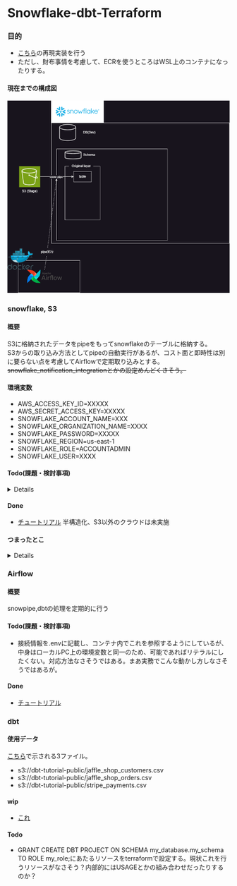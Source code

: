 # Snowflake-dbt-Terraform

### 目的
- [こちら](https://speakerdeck.com/kevinrobot34/snowflake-dbt-terraform?slide=7)の再現実装を行う
- ただし、財布事情を考慮して、ECRを使うところはWSL上のコンテナになったりする。

#### 現在までの構成図
![](images/構成図.drawio.png)


### snowflake, S3
#### 概要
S3に格納されたデータをpipeをもってsnowflakeのテーブルに格納する。  
S3からの取り込み方法としてpipeの自動実行があるが、コスト面と即時性は別に要らない点を考慮してAirflowで定期取り込みとする。  
~~snowflake_notification_integrationとかの設定めんどくさそう。~~

#### 環境変数
- AWS_ACCESS_KEY_ID=XXXXX
- AWS_SECRET_ACCESS_KEY=XXXXX
- SNOWFLAKE_ACCOUNT_NAME=XXX
- SNOWFLAKE_ORGANIZATION_NAME=XXXX
- SNOWFLAKE_PASSWORD=XXXXX
- SNOWFLAKE_REGION=us-east-1
- SNOWFLAKE_ROLE=ACCOUNTADMIN
- SNOWFLAKE_USER=XXXX

#### Todo(課題・検討事項)
<details>

- namespace_varの適切な分割粒度

- ロール、グラントの置き場所。snowflake_account_roleとsnowflake_database_roleで分けるのはいいとして、snowflake_database_roleはどこに置くか？

- [ ]権限付与の仕方。database_role→account_role→userとしているが、[こちら](https://docs.snowflake.com/en/user-guide/security-access-control-overview)を見るに直接database_role→userとできそうだが、[ドキュメント](https://registry.terraform.io/providers/snowflakedb/snowflake/latest/docs/resources/grant_database_role)でそれらしいresourceを見つけられていない。snowflakeにはあるがterraformの機能としては存在していない？→[これ](https://registry.terraform.io/providers/snowflakedb/snowflake/latest/docs/resources/grant_privileges_to_account_role)でいけそう。
- [ ]yamlに情報持たせすぎ？

- [ ]yaml内の構成。インデント深くなりすぎないように分割しているが、もうちょいまとめてもいいかも。roleとか。

- [ ]yamlの構成がまずく、同じものを指すものが複数個所にあるのが嫌。file_formatのformat_typeとpipeのtarget_formatとか。インデントの深さとトレードオフのため要検討。

- [ ]s3と紐づけられないため、storage_integrations単体しか作れないようになってる。rootにおいてバケット名との関連をyamlで示すようにすれば紐づけできそう。

- [ ]大文字小文字の区別がある部分はupperつけるとかしたほうがいいかも

- [ ]一回目の実行でpipeの作成エラーとなるが、続けてもう一度実行すると成功する。
~~~
  ╷
  │ Error: 003167 (42601): Error assuming AWS_ROLE:
~~~
pipe作成を行うhclのdependenciesにIAMの作成を設定しているが、terraformでの作成完了と実際に作成が完了するまでにラグがあるっぽい？要確認。たまに発生しないこともある。

- [ ]完全修飾いるところの入力を分けてる(database_nameとschema_name入力させてる)けど場所によってはまとめたほうがよさそう。grants_ownershipは今回pipeしかやってないからdb.schema.~でいいけどdb.~の場合とかありそうだしとりあえず分けないでおく。ほかのところもちゃんと検討すべきだった。

- [ ][監査ログ](https://airflow.apache.org/docs/apache-airflow/stable/security/audit_logs.html)

- [ ][モニタリング](https://zenn.dev/dataheroes/articles/2021-12-07-snowpipe-monitoring)

- [ ][適切な分配](https://zenn.dev/yujmatsu/articles/20251023_sf_performance)

- [ ]root.hclに全部の設定記載してrootにおいてもいいかも。そしたら[get_parent_terragrunt_dir](https://terragrunt.gruntwork.io/docs/reference/hcl/functions/#get_parent_terragrunt_dir)使える。プロバイダ毎に分割する必要はない？folders.yamlから相対パス取得するなら手間変わらなそうではあるが、なるべく標準のものを使うべき。

- [ ]作成時はいいが、更新時について検討できていない。[この辺](https://zenn.dev/ishii1648/articles/a6a311f7cdd23c)考慮すること。

- [ ]更新時にpipeでエラーになる。ownership移譲しているから権限がない模様。destroy→applyで対応できるが修正は必要。

- [ ]predくんがS3にファイルアップロードできないって言ってるけどできてる。謎。要確認→自動でretryしてるっぽいログを見かけた。ほかのやつでも明示的にretryかけるか確認する。

- [ ]database_grants_~系まとめたほうがいいか？見にくくなりそうな気もする。


~~~
Error: uploading S3 Object (stripe_payments/stripe_payments.csv) to Bucket (snowbucket-prod-73143758172): operation error S3: PutObject, https response error StatusCode: 404, 
~~~
</details>

#### Done
- [チュートリアル](https://docs.snowflake.com/ja/learn-tutorials)
半構造化、S3以外のクラウドは未実施

#### つまったとこ
<details>
- stage_integrationとIAWで循環参照
![](images/循環参照.drawio.png)
→stage_integrationで作成されるarnをあらかじめ作成して設定。
[参考](https://docs.snowflake.com/ja/user-guide/data-load-s3-config-storage-integration)

- output "storage_aws_external_id" が出力されない。
→value = snowflake_storage_integration.this.describe_output[0].storage_aws_external_id[0].value
で出せるけど複数作るときとかフォルダ分けないと破綻する。

- depndencies設定してるのに対象がない扱いのエラー（Integration 'TEST_STORAGE_INTEGRATION' associated with the stage 'TEST_STAGE' cannot be found.）。対象名も間違っていない。
→キャッシュ消す→already exist→destroy→applyで解消。キャッシュか？

- 存在するオブジェクトに対してError: [errors.go:23] object does not exist or not authorized. なお権限はACCOUNTADMINで、dependenciesは設定済み。名称間違いもない。
~~~sql
COPY INTO TEST_DB.TEST_SCHEMA.TEST_TABLE
FROM @TEST_DB.TEST_SCHEMA.TEST_STAGE
FILE_FORMAT = (FORMAT_NAME = TEST_FORMAT);
~~~
webUI上で上記実行もできない
→
~~~sql
USE DATABASE TEST_DB;
USE SCHEMA TEST_SCHEMA;
~~~
した後、WebUI上で実行できた。
→完全修飾名での指定が必要。

- 権限移譲したpipeがpauseになり、Airflowから実行できる(成功になる)がファイルを取り込めない。
→ DAGでパイプを強制的に再開する。権限移譲時にstopになる(本来は明示的に止めるべき？)模様[参考](https://docs.snowflake.com/ja/user-guide/data-load-snowpipe-manage#transferring-pipe-ownership)

</details>

### Airflow
#### 概要
snowpipe,dbtの処理を定期的に行う

#### Todo(課題・検討事項)
- 接続情報を.envに記載し、コンテナ内でこれを参照するようにしているが、中身はローカルPC上の環境変数と同一のため、可能であればリテラルにしたくない。対応方法なさそうではある。まあ実務でこんな動かし方しなさそうではあるが。

#### Done
- [チュートリアル](https://airflow.apache.org/docs/apache-airflow/stable/tutorial/index.html)


### dbt

#### 使用データ
[こちら](https://docs.getdbt.com/guides/snowflake?step=3)で示される3ファイル。
- s3://dbt-tutorial-public/jaffle_shop_customers.csv
- s3://dbt-tutorial-public/jaffle_shop_orders.csv
- s3://dbt-tutorial-public/stripe_payments.csv

#### wip
- [これ](https://docs.getdbt.com/guides/snowflake?step=1)

#### Todo
- GRANT CREATE DBT PROJECT ON SCHEMA my_database.my_schema TO ROLE my_role;にあたるリソースをterraformで設定する。現状これを行うリソースがなさそう？内部的にはUSAGEとかの組み合わせだったりするのか？
